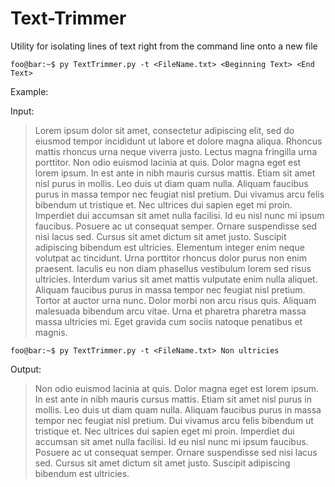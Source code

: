 # Text-Trimmer

Utility for isolating lines of text right from the command line onto a new file

```console
foo@bar:~$ py TextTrimmer.py -t <FileName.txt> <Beginning Text> <End Text>
```

Example:

Input:

> Lorem ipsum dolor sit amet, consectetur adipiscing elit, sed do eiusmod tempor incididunt ut labore et dolore magna aliqua. Rhoncus mattis rhoncus urna neque viverra justo. Lectus magna fringilla urna porttitor. Non odio euismod lacinia at quis. Dolor magna eget est lorem ipsum. In est ante in nibh mauris cursus mattis. Etiam sit amet nisl purus in mollis. Leo duis ut diam quam nulla. Aliquam faucibus purus in massa tempor nec feugiat nisl pretium. Dui vivamus arcu felis bibendum ut tristique et. Nec ultrices dui sapien eget mi proin. Imperdiet dui accumsan sit amet nulla facilisi. Id eu nisl nunc mi ipsum faucibus. Posuere ac ut consequat semper. Ornare suspendisse sed nisi lacus sed. Cursus sit amet dictum sit amet justo. Suscipit adipiscing bibendum est ultricies. Elementum integer enim neque volutpat ac tincidunt. Urna porttitor rhoncus dolor purus non enim praesent. Iaculis eu non diam phasellus vestibulum lorem sed risus ultricies. Interdum varius sit amet mattis vulputate enim nulla aliquet. Aliquam faucibus purus in massa tempor nec feugiat nisl pretium. Tortor at auctor urna nunc. Dolor morbi non arcu risus quis. Aliquam malesuada bibendum arcu vitae. Urna et pharetra pharetra massa massa ultricies mi. Eget gravida cum sociis natoque penatibus et magnis.

```console
foo@bar:~$ py TextTrimmer.py -t <FileName.txt> Non ultricies
```

Output: 

> Non odio euismod lacinia at quis. Dolor magna eget est lorem ipsum. In est ante in nibh mauris cursus mattis. Etiam sit amet nisl purus in mollis. Leo duis ut diam quam nulla. Aliquam faucibus purus in massa tempor nec feugiat nisl pretium. Dui vivamus arcu felis bibendum ut tristique et. Nec ultrices dui sapien eget mi proin. Imperdiet dui accumsan sit amet nulla facilisi. Id eu nisl nunc mi ipsum faucibus. Posuere ac ut consequat semper. Ornare suspendisse sed nisi lacus sed. Cursus sit amet dictum sit amet justo. Suscipit adipiscing bibendum est ultricies.
